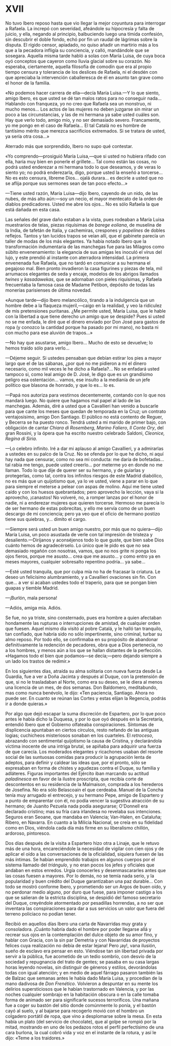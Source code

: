 # XVII

No tuvo Ibero reposo hasta que vio llegar la mejor coyuntura para interrogar
a Rafaela. La increpó con severidad, afeándole su hipocresía y falta de juicio,
y ella, negando al principio, balbuciendo luego una tímida confesión, sin
descubrir el doble fondo, echó por fin un raudal de lágrimas sobre la disputa.
El rígido censor, apiadado, no quiso añadir un martirio más a los que a la
pecadora infligía su conciencia, y calló, mandándole que se sosegara. Aquella
misma tarde habló a solas con María Luisa, de cuya boca oyó conceptos que
cayeron como lluvia glacial sobre su corazón. No esperaba, ciertamente, aquella
filosofía de comodín que era al propio tiempo censura y tolerancia de los
deslices de Rafaela, ni el desdén con que apreciaba la intervención
caballeresca de él en asunto tan grave como el honor de la familia.

«No podemos hacer carrera de ella—decía María Luisa.—Y lo que siento, amigo
Ibero, es que usted se dé tan malos ratos para no conseguir nada... Hablando
con franqueza, yo no creo que Rafaela sea un monstruo, ni mucho menos... Los
actos de las mujeres no deben juzgarse sin mirar un poco a las circunstancias,
y las de mi hermana ya sabe usted cuáles son. Hay que verlo todo, amigo mío,
y no ser demasiado severo. Francamente, yo me pongo en el caso de Rafaela... El
tal Catalá no es hombre de tantísimo mérito que merezca sacrificios extremados.
Si se tratara de usted, ya sería otra cosa...»

Aterrado más que sorprendido, Ibero no supo qué contestar.

«Yo comprendo—prosiguió María Luisa,—que si usted no hubiera rifado con ella,
haría muy bien en ponerle el grillete... Tal como están las cosas, no podrá
usted enderezar a mi hermana todo lo que deseamos, y de veras lo siento yo; no
podrá enderezarla, digo, porque usted la enseñó a torcerse... No es esto
censura, líbreme Dios... ojalá durara... es decirle a usted que no se aflija
porque sus sermones sean de tan poco efecto...»

—Tiene usted razón, María Luisa—dijo Ibero, cayendo de un nido, de las nubes,
de más alto aún:—soy un necio, el mayor mentecato de la orden de diablos
predicadores. Usted me abre los ojos... No es sólo Rafaela la que está dañada
en esta casa.

Las señales del grave daño estaban a la vista, pues rodeaban a María Luisa
muestrarios de telas, piezas riquísimas de *barege eoliana*, de muselina de la
India, de tafetán de Italia, y cachemiras, crespones y *popelines* de dobles
reflejos. Tantos y tan lucidos trapos se veían allí, que el gabinete parecía un
taller de modas de los más elegantes. Ya había notado Ibero que la
transformación indumentaria de las manchegas fue para las Milagros como súbito
envenenamiento: la elegancia de sus amigas les inoculó el virus del lujo,
y este prendió al instante con aterradora intensidad. La primera envenenada fue
Rafaela, que no tardó en comunicar a su hermana el pegajoso mal. Bien pronto
invadieron la casa figurines y piezas de tela, mil arrumacos elegantes de seda
y encaje, modelos de los abrigos llamados *twines* y *kasadawekas*, que se
adornaban con pieles riquísimas, y Rafaela frecuentaba la famosa casa de Madame
Petibon, depósito de todas las monerías parisienses de última novedad.

«Aunque tarde—dijo Ibero melancólico, tirando a la indulgencia que un hombre
debe a la flaqueza mujeril,—caigo en la realidad, y veo la ridiculez de mis
pretensiones puritanas. ¿Me permite usted, María Luisa, que le hable con la
libertad a que tiene derecho un amigo que se despide? Pues si usted no se me
enfada, le diré que el dinero enviado por Don José para gastos de ropa (y
conozco la cantidad porque ha pasado por mi mano), no basta ni con mucho para
ese aluvión de trapos...»

—No hay que asustarse, amigo Ibero... Mucho de esto se devuelve; lo hemos
traído sólo para verlo...

—Déjeme seguir. Si ustedes pensaban que debían estirar los pies a mayor largo
que el de las sábanas, ¿por qué no me pidieron a mí el dinero necesario, como
mil veces le he dicho a Rafaela?... No se enfadará usted tampoco si, como leal
amigo de D. José, le digo que es un grandísimo peligro esa ostentación...
vamos, ese insulto a la medianía de un jefe político que blasona de honrado,
y que lo es... lo es.

—Papá nos autoriza para vestirnos decentemente, contando con lo que nos mandará
luego. No quiere que hagamos mal papel al lado de las manchegas. Además, diré
a usted que a Cavallieri han venido a buscarle para que cante los meses que
quedan de temporada en la Cruz; un contrato ventajosísimo, amigo Don Santiago.
El público no está contento de Reguer, y Becerra se ha puesto ronco. Tendrá
usted a mi marido de primer bajo, con obligación de cantar *Chiara di
Rosemberg*, *Marino Faliero*, *Il Conte Ory*, del gran Rossini, y la ópera que
ha escrito nuestro celebrado Saldoni, *Cleonice, Regina di Siria*.

—Lo celebro infinito. Iré a dar mi aplauso al amigo Cavallieri, y a admirarlas
a ustedes en su palco de la Cruz. No se ofenda por lo que he dicho, ni aquí hay
nada que censurar, como no sea mi conducta: me daría de bofetadas... tal rabia
me tengo, puede usted creerlo... por meterme yo en donde no me llaman. Todo lo
que dije de querer ser su hermano, y de guiarlas y protegerlas, como tal,
contra los infinitos riesgos de este Madrid diabólico, no es más que un
quijotismo que, ya lo ve usted, viene a parar en lo que para siempre el meterse
a pelear con aspas de molino. Aquí me tiene usted caído y con los huesos
quebrantados; pero aprovecho la lección, vaya si la aprovecho, ¡canastos! No
volveré, no, a romper lanzas por el honor de nadie, ni a enderezar mujeres que
quieren torcerse. Hermoso me parecía lo de ser hermano de estas pobrecitas,
y ello me servía como de un buen descargo de mi conciencia; pero ya veo que el
oficio de hermano postizo tiene sus quiebras, y... dimito el cargo.

—Siempre será usted un buen amigo nuestro, por más que no quiera—dijo María
Luisa, un poco asustada de verle con tal impresión de tristeza
y desaliento.—Diríjanos y aconséjenos todo lo que guste, que bien sabe Dios
cuánto hemos de agradecérselo. Lo único que le pido es que no sea demasiado
regañón con nosotras, vamos, que no nos grite ni ponga los ojos fieros, porque
me asusto... crea que me asusto... y como entro ya en meses mayores, cualquier
sobresalto repentino podría... ya sabe...

—Esté usted tranquila, que por culpa mía no ha de fracasar la criatura. Le
deseo un felicísimo alumbramiento, y a Cavallieri ovaciones sin fin. Con que...
a ver si acaban ustedes todo el traperío, para que se pongan bien guapas
y tiemble Madrid.

—¡Burlón, mala persona!

—Adiós, amiga mía. Adiós.

Se fue, no ya triste, sino consternado, pues era hombre a quien afectaban
hondamente las rupturas o interrupciones de amistad, de cualquier orden que
fuesen. Aquel mismo día visitó al pobre Catalá, y le halló tan tranquilo, tan
confiado, que habría sido no sólo impertinente, sino criminal, turbar su almo
reposo. Por todo ello, se confirmaba en su propósito de abandonar
definitivamente la redención de pecadores, obra que a Dios pertenecía, no a los
hombres, y menos aún a los que se hallan distantes de la perfección. «Hagamos
todo el bien que podamos—se decía;—pero dejando siempre a un lado los trastos
de redimir.»

En los siguientes días, atraída su alma solitaria con nueva fuerza desde La
Guardia, fue a ver a Doña Jacinta y después al Duque, con la pretensión de que,
si no le trasladaban al Norte, como era su deseo, se le diera al menos una
licencia de un mes, de dos semanas. Don Baldomero, meditabundo, mas como nunca
benévolo, le dijo: «Ten paciencia, Santiago. Ahora no puede ser. En cuanto se
reúnan las Cortes y estas elijan la Regencia, podrás ir a donde quieras.»

Por algo que dejó escapar la suma discreción de Espartero, por lo que poco
antes le había dicho la Duquesa, y por lo que oyó después en la Secretaría,
entendió Ibero que el Gobierno olfateaba conspiraciones. Síntomas de
displicencia apuntaban en ciertos círculos, resto nefando de las antiguas
logias; cuchicheos misteriosos sonaban en los cuarteles. El *retroceso*,
abrazando con sentimental quijotismo la causa de Cristina, y declarándola
víctima inocente de una intriga brutal, se apiñaba para adquirir una fuerza de
que carecía. Los moderados elegantes y ricachones usaban del resorte social de
las suntuosas comidas para producir la agrupación lenta de adeptos, para
definir y caldear las ideas que, por el pronto, sólo se expresaban en forma de
chistes y agudezas contra el Duque, su familia y adláteres. Figuras importantes
del Ejército iban marcando su actitud *paladinesca* en favor de la ilustre
proscripta, que recibía corte de descontentos en su residencia de la Malmaison,
comprada a los herederos de Josefina. No era sólo Belascoain el que cerdeaba.
Manuel de la Concha tenía muy arrugado el entrecejo, y su hermano Pepe, amigo
de Espartero y a punto de emparentar con él, no podía vencer la sugestiva
atracción de su hermano; de Juanito Pezuela nada podía asegurarse; O'Donnell
era declarado cristino; mas su fría cara irlandesa no revelaba sus intenciones.
Seguros eran Seoane, que mandaba en Valencia; Van-Halen, en Cataluña; Ribero,
en Navarra. En cuanto a la Milicia Nacional, se creía en su fidelidad como en
Dios, viéndola cada día más firme en su liberalismo chillón, ardoroso,
pintoresco.

Dos días después de la visita a Espartero hizo otra a Linaje, que le retuvo más
de una hora, encareciéndole la necesidad de vigilar con cien ojos y de aplicar
el oído a las conversaciones de la oficialidad, siquiera fuesen de las más
íntimas. Se habían emprendido trabajos en algunos cuerpos por el sistema
llamado del *triángulo*, y no eran pocos los jefes y oficiales que andaban en
estos enredos. Urgía conocerles y desenmascararles antes que las cosas fuesen
a mayores. Por lo demás, no se temía nada serio, y la popularidad y buen
crédito del Duque garantizaban una paz durable... Con todo se mostró conforme
Ibero, y prometiendo ser un Argos de buen oído, y no perdonar medio alguno, por
duro que fuese, para imponer castigo a los que se salieran de la estricta
disciplina, se despidió del famoso secretario del Duque, creyéndole atormentado
por pesadillas horrendas, a no ser que inventara las conspiraciones para dar
a sus servicios un valor que fuera del terreno policiaco no podían tener.

Recibió en aquellos días Ibero una carta de Navarridas muy grata y consoladora.
¡Cuánto habría dado el hombre por poder llegarse allá y recrear sus ojos en la
contemplación del dulce objeto de su amor fino, y hablar con Gracia, con la sin
par Demetria y con Navarridas de proyectos felices cuya realización no debía de
estar lejana! Pero ¡ay!, vana ilusión, sueño de esclavo era pensar en esto.
Viéndose tan sin libertad privada por servir a la pública, fue acometido de un
tedio sombrío, con desvío de la sociedad y repugnancia del trato de gentes; se
pasaba en su casa largas horas leyendo novelas, sin distinguir de géneros
y estilos, devorándolas todas con igual atención; y en medio de aquel fárrago
pasaron también las de Balzac que semanas antes le había dado María Luisa,
y procedían de la mano dadivosa de *Don Frenético*. Volvieron a despuntar en su
mente los delirios supersticiosos que le habían trastornado en Valencia, y por
las noches cualquier sombrajo en la habitación obscura o en la calle tomaba
forma de animado ser para significarle sucesos terroríficos. Una mañana fue
a coger su bastón del sitio donde comúnmente lo ponía, y el bastón cayó al
suelo, y al bajarse para recogerlo movió con el hombro un colgadero portátil de
ropa, que vino a desplomarse sobre la mesa. En esta había un plato (del
servicio de chocolate), que al golpe se rompió por la mitad, mostrando en uno
de los pedazos rotos el perfil perfectísimo de una cara burlona, la cual cobró
vida y voz en el instante de la rotura, y así le dijo: «Teme a los traidores.»
